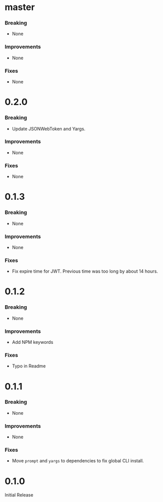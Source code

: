 # master

### Breaking

* None

### Improvements

* None

### Fixes

* None

# 0.2.0

### Breaking

* Update JSONWebToken and Yargs.

### Improvements

* None

### Fixes

* None

# 0.1.3

### Breaking

* None

### Improvements

* None

### Fixes

* Fix expire time for JWT. Previous time was too long by about 14 hours.

# 0.1.2

### Breaking

* None

### Improvements

* Add NPM keywords

### Fixes

* Typo in Readme

# 0.1.1

### Breaking

* None

### Improvements

* None

### Fixes

* Move `prompt` and `yargs` to dependencies to fix global CLI install.

# 0.1.0

Initial Release
